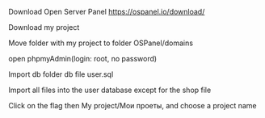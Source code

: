 Download Open Server Panel https://ospanel.io/download/

Download my project

Move folder with my project to folder OSPanel/domains

open phpmyAdmin(login: root, no password)

Import db folder db file user.sql

Import all files into the user database except for the shop file

Click on the flag then My project/Мои проеты, and choose a project name
